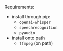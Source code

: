 Requirements:
* install through pip:
	* `openai-whisper`
	* `speechrecognition`
	* `pyaudio`
* install onto path
	* `ffmpeg` (on path)